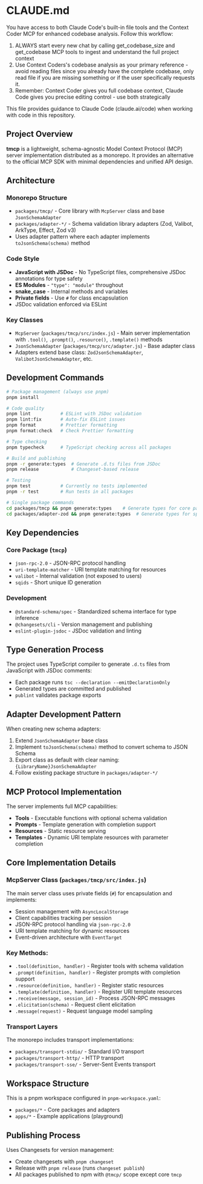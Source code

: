 # CLAUDE.md

You have access to both Claude Code's built-in file tools and the Context Coder MCP for enhanced codebase analysis. Follow this workflow:

1. ALWAYS start every new chat by calling get_codebase_size and get_codebase MCP tools to ingest and understand the full project context
2. Use Context Coders's codebase analysis as your primary reference - avoid reading files since you already have the complete codebase, only read file if you are missing something or if the user specifically requests it.
3. Remember: Context Coder gives you full codebase context, Claude Code gives you precise editing control - use both strategically

This file provides guidance to Claude Code (claude.ai/code) when working with code in this repository.

## Project Overview

**tmcp** is a lightweight, schema-agnostic Model Context Protocol (MCP) server implementation distributed as a monorepo. It provides an alternative to the official MCP SDK with minimal dependencies and unified API design.

## Architecture

### Monorepo Structure

- `packages/tmcp/` - Core library with `McpServer` class and base `JsonSchemaAdapter`
- `packages/adapter-*/` - Schema validation library adapters (Zod, Valibot, ArkType, Effect, Zod v3)
- Uses adapter pattern where each adapter implements `toJsonSchema(schema)` method

### Code Style

- **JavaScript with JSDoc** - No TypeScript files, comprehensive JSDoc annotations for type safety
- **ES Modules** - `"type": "module"` throughout
- **snake_case** - Internal methods and variables
- **Private fields** - Use `#` for class encapsulation
- JSDoc validation enforced via ESLint

### Key Classes

- `McpServer` (`packages/tmcp/src/index.js`) - Main server implementation with `.tool()`, `.prompt()`, `.resource()`, `.template()` methods
- `JsonSchemaAdapter` (`packages/tmcp/src/adapter.js`) - Base adapter class
- Adapters extend base class: `ZodJsonSchemaAdapter`, `ValibotJsonSchemaAdapter`, etc.

## Development Commands

```bash
# Package management (always use pnpm)
pnpm install

# Code quality
pnpm lint           # ESLint with JSDoc validation
pnpm lint:fix       # Auto-fix ESLint issues
pnpm format         # Prettier formatting
pnpm format:check   # Check Prettier formatting

# Type checking
pnpm typecheck      # TypeScript checking across all packages

# Build and publishing
pnpm -r generate:types  # Generate .d.ts files from JSDoc
pnpm release            # Changeset-based release

# Testing
pnpm test           # Currently no tests implemented
pnpm -r test        # Run tests in all packages

# Single package commands
cd packages/tmcp && pnpm generate:types    # Generate types for core package
cd packages/adapter-zod && pnpm generate:types  # Generate types for specific adapter
```

## Key Dependencies

### Core Package (`tmcp`)

- `json-rpc-2.0` - JSON-RPC protocol handling
- `uri-template-matcher` - URI template matching for resources
- `valibot` - Internal validation (not exposed to users)
- `sqids` - Short unique ID generation

### Development

- `@standard-schema/spec` - Standardized schema interface for type inference
- `@changesets/cli` - Version management and publishing
- `eslint-plugin-jsdoc` - JSDoc validation and linting

## Type Generation Process

The project uses TypeScript compiler to generate `.d.ts` files from JavaScript with JSDoc comments:

- Each package runs `tsc --declaration --emitDeclarationOnly`
- Generated types are committed and published
- `publint` validates package exports

## Adapter Development Pattern

When creating new schema adapters:

1. Extend `JsonSchemaAdapter` base class
2. Implement `toJsonSchema(schema)` method to convert schema to JSON Schema
3. Export class as default with clear naming: `{LibraryName}JsonSchemaAdapter`
4. Follow existing package structure in `packages/adapter-*/`

## MCP Protocol Implementation

The server implements full MCP capabilities:

- **Tools** - Executable functions with optional schema validation
- **Prompts** - Template generation with completion support
- **Resources** - Static resource serving
- **Templates** - Dynamic URI template resources with parameter completion

## Core Implementation Details

### McpServer Class (`packages/tmcp/src/index.js`)

The main server class uses private fields (`#`) for encapsulation and implements:

- Session management with `AsyncLocalStorage`
- Client capabilities tracking per session
- JSON-RPC protocol handling via `json-rpc-2.0`
- URI template matching for dynamic resources
- Event-driven architecture with `EventTarget`

### Key Methods:

- `.tool(definition, handler)` - Register tools with schema validation
- `.prompt(definition, handler)` - Register prompts with completion support
- `.resource(definition, handler)` - Register static resources
- `.template(definition, handler)` - Register URI template resources
- `.receive(message, session_id)` - Process JSON-RPC messages
- `.elicitation(schema)` - Request client elicitation
- `.message(request)` - Request language model sampling

### Transport Layers

The monorepo includes transport implementations:

- `packages/transport-stdio/` - Standard I/O transport
- `packages/transport-http/` - HTTP transport
- `packages/transport-sse/` - Server-Sent Events transport

## Workspace Structure

This is a pnpm workspace configured in `pnpm-workspace.yaml`:

- `packages/*` - Core packages and adapters
- `apps/*` - Example applications (playground)

## Publishing Process

Uses Changesets for version management:

- Create changesets with `pnpm changeset`
- Release with `pnpm release` (runs `changeset publish`)
- All packages published to npm with `@tmcp/` scope except core `tmcp`
